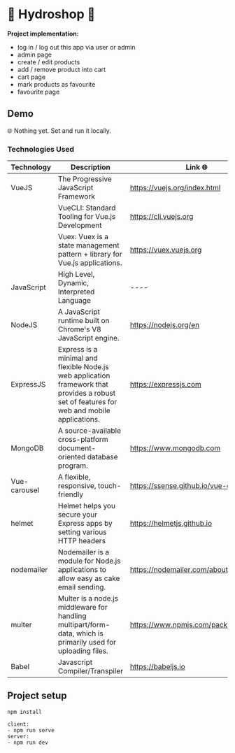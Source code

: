 # 🛒 Hydroshop 🚤

**Project implementation:**

- log in / log out this app via user or admin
- admin page
- create / edit products
- add / remove product into cart
- cart page
- mark products as favourite
- favourite page

## Demo

🌐 Nothing yet. Set and run it locally.

### Technologies Used

| Technology   | Description                                                                                                                                 | Link 🌐                               |
| ------------ | ------------------------------------------------------------------------------------------------------------------------------------------- | ------------------------------------- |
| VueJS        | The Progressive JavaScript Framework                                                                                                        | https://vuejs.org/index.html          |
|              | VueCLI: Standard Tooling for Vue.js Development                                                                                             | https://cli.vuejs.org                 |
|              | Vuex: Vuex is a state management pattern + library for Vue.js applications.                                                                 | https://vuex.vuejs.org                |
| JavaScript   | High Level, Dynamic, Interpreted Language                                                                                                   | ----                                  |
| NodeJS       | A JavaScript runtime built on Chrome's V8 JavaScript engine.                                                                                | https://nodejs.org/en                 |
| ExpressJS    | Express is a minimal and flexible Node.js web application framework that provides a robust set of features for web and mobile applications. | https://expressjs.com                 |
| MongoDB      | A source-available cross-platform document-oriented database program.                                                                       | https://www.mongodb.com               |
| Vue-carousel | A flexible, responsive, touch-friendly                                                                                                      | https://ssense.github.io/vue-carousel |
| helmet       | Helmet helps you secure your Express apps by setting various HTTP headers                                                                   | https://helmetjs.github.io            |
| nodemailer   | Nodemailer is a module for Node.js applications to allow easy as cake email sending.                                                        | https://nodemailer.com/about          |
| multer       | Multer is a node.js middleware for handling multipart/form-data, which is primarily used for uploading files.                               | https://www.npmjs.com/package/multer  |
| Babel        | Javascript Compiler/Transpiler                                                                                                              | https://babeljs.io                    |

## Project setup

```
npm install

client:
- npm run serve
server:
- npm run dev

```
